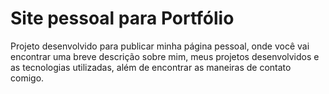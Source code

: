 # Site pessoal para Portfólio
Projeto desenvolvido para publicar minha página pessoal, onde você vai encontrar uma breve descrição sobre mim, meus projetos desenvolvidos e as tecnologias utilizadas, além de encontrar as maneiras de contato comigo.

